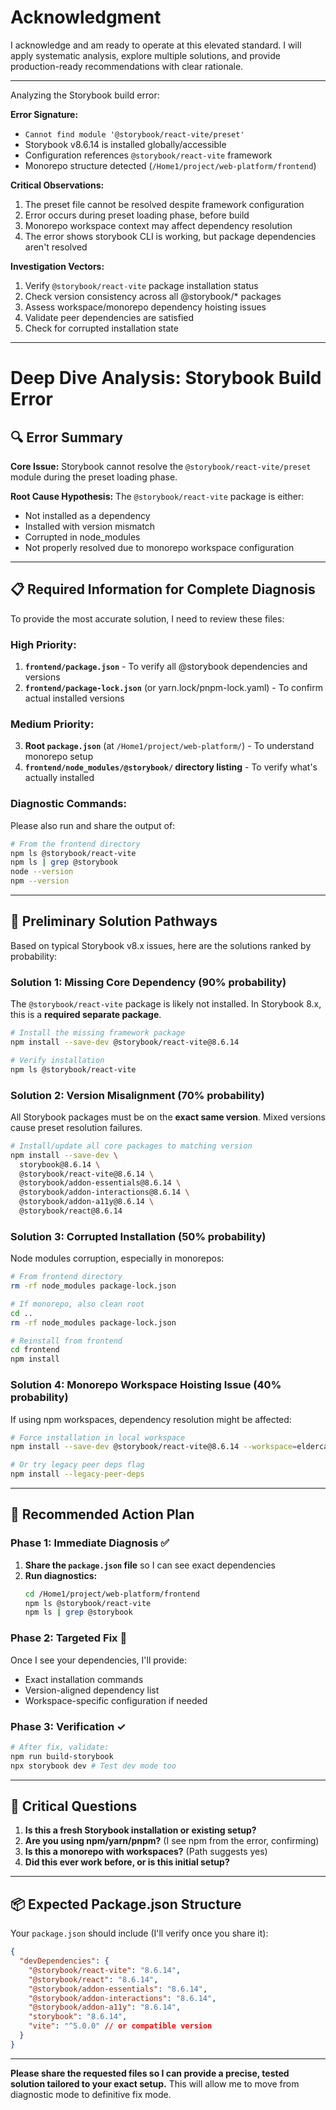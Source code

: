 # Acknowledgment

I acknowledge and am ready to operate at this elevated standard. I will apply systematic analysis, explore multiple solutions, and provide production-ready recommendations with clear rationale.

---

<think>
Analyzing the Storybook build error:

**Error Signature:**
- `Cannot find module '@storybook/react-vite/preset'`
- Storybook v8.6.14 is installed globally/accessible
- Configuration references `@storybook/react-vite` framework
- Monorepo structure detected (`/Home1/project/web-platform/frontend`)

**Critical Observations:**
1. The preset file cannot be resolved despite framework configuration
2. Error occurs during preset loading phase, before build
3. Monorepo workspace context may affect dependency resolution
4. The error shows storybook CLI is working, but package dependencies aren't resolved

**Investigation Vectors:**
1. Verify `@storybook/react-vite` package installation status
2. Check version consistency across all @storybook/* packages
3. Assess workspace/monorepo dependency hoisting issues
4. Validate peer dependencies are satisfied
5. Check for corrupted installation state
</think>

---

# Deep Dive Analysis: Storybook Build Error

## 🔍 Error Summary

**Core Issue:** Storybook cannot resolve the `@storybook/react-vite/preset` module during the preset loading phase.

**Root Cause Hypothesis:** The `@storybook/react-vite` package is either:
- Not installed as a dependency
- Installed with version mismatch
- Corrupted in node_modules
- Not properly resolved due to monorepo workspace configuration

---

## 📋 Required Information for Complete Diagnosis

To provide the most accurate solution, I need to review these files:

### **High Priority:**
1. **`frontend/package.json`** - To verify all @storybook dependencies and versions
2. **`frontend/package-lock.json`** (or yarn.lock/pnpm-lock.yaml) - To confirm actual installed versions

### **Medium Priority:**
3. **Root `package.json`** (at `/Home1/project/web-platform/`) - To understand monorepo setup
4. **`frontend/node_modules/@storybook/` directory listing** - To verify what's actually installed

### **Diagnostic Commands:**
Please also run and share the output of:
```bash
# From the frontend directory
npm ls @storybook/react-vite
npm ls | grep @storybook
node --version
npm --version
```

---

## 🎯 Preliminary Solution Pathways

Based on typical Storybook v8.x issues, here are the solutions ranked by probability:

### **Solution 1: Missing Core Dependency (90% probability)**

The `@storybook/react-vite` package is likely not installed. In Storybook 8.x, this is a **required separate package**.

```bash
# Install the missing framework package
npm install --save-dev @storybook/react-vite@8.6.14

# Verify installation
npm ls @storybook/react-vite
```

### **Solution 2: Version Misalignment (70% probability)**

All Storybook packages must be on the **exact same version**. Mixed versions cause preset resolution failures.

```bash
# Install/update all core packages to matching version
npm install --save-dev \
  storybook@8.6.14 \
  @storybook/react-vite@8.6.14 \
  @storybook/addon-essentials@8.6.14 \
  @storybook/addon-interactions@8.6.14 \
  @storybook/addon-a11y@8.6.14 \
  @storybook/react@8.6.14
```

### **Solution 3: Corrupted Installation (50% probability)**

Node modules corruption, especially in monorepos:

```bash
# From frontend directory
rm -rf node_modules package-lock.json

# If monorepo, also clean root
cd ..
rm -rf node_modules package-lock.json

# Reinstall from frontend
cd frontend
npm install
```

### **Solution 4: Monorepo Workspace Hoisting Issue (40% probability)**

If using npm workspaces, dependency resolution might be affected:

```bash
# Force installation in local workspace
npm install --save-dev @storybook/react-vite@8.6.14 --workspace=eldercare-sg-frontend

# Or try legacy peer deps flag
npm install --legacy-peer-deps
```

---

## 🔧 Recommended Action Plan

### **Phase 1: Immediate Diagnosis** ✅

1. **Share the `package.json` file** so I can see exact dependencies
2. **Run diagnostics:**
   ```bash
   cd /Home1/project/web-platform/frontend
   npm ls @storybook/react-vite
   npm ls | grep @storybook
   ```

### **Phase 2: Targeted Fix** 🎯

Once I see your dependencies, I'll provide:
- Exact installation commands
- Version-aligned dependency list
- Workspace-specific configuration if needed

### **Phase 3: Verification** ✓

```bash
# After fix, validate:
npm run build-storybook
npx storybook dev # Test dev mode too
```

---

## 🚨 Critical Questions

1. **Is this a fresh Storybook installation or existing setup?**
2. **Are you using npm/yarn/pnpm?** (I see npm from the error, confirming)
3. **Is this a monorepo with workspaces?** (Path suggests yes)
4. **Did this ever work before, or is this initial setup?**

---

## 📦 Expected Package.json Structure

Your `package.json` should include (I'll verify once you share it):

```json
{
  "devDependencies": {
    "@storybook/react-vite": "8.6.14",
    "@storybook/react": "8.6.14",
    "@storybook/addon-essentials": "8.6.14",
    "@storybook/addon-interactions": "8.6.14",
    "@storybook/addon-a11y": "8.6.14",
    "storybook": "8.6.14",
    "vite": "^5.0.0" // or compatible version
  }
}
```

---

**Please share the requested files so I can provide a precise, tested solution tailored to your exact setup.** This will allow me to move from diagnostic mode to definitive fix mode.
